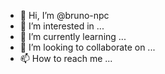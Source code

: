 - 👋 Hi, I’m @bruno-npc
- 👀 I’m interested in ...
- 🌱 I’m currently learning ...
- 💞️ I’m looking to collaborate on ...
- 📫 How to reach me ...

<!---
bruno-npc/bruno-npc is a ✨ special ✨ repository because its `README.md` (this file) appears on your GitHub profile.
You can click the Preview link to take a look at your changes.
--->
